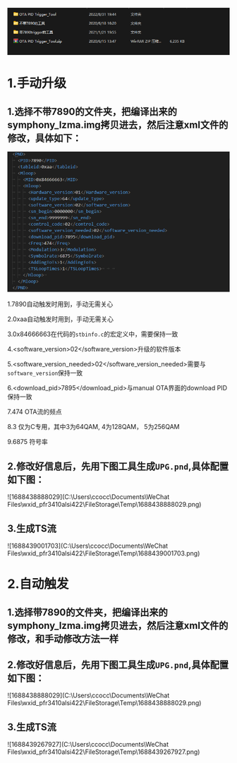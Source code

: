 ![image-20230704103932077](..\res\image-20230704103932077.png)

# 1.手动升级

## 1.选择不带7890的文件夹，把编译出来的symphony_lzma.img拷贝进去，然后注意xml文件的修改，具体如下：

![image-20230704104046686](..\res\image-20230704104046686.png)

1.<PID>7890</PID>自动触发时用到，手动无需关心

2.<tableid>0xaa</tableid>自动触发时用到，手动无需关心

3.<MID>0x84666663</MID>在代码的`stbinfo.c`的宏定义中，需要保持一致

4.<software_version>02</software_version>升级的软件版本

5.<software_version_needed>02</software_version_needed>需要与`software_version`保持一致

6.<download_pid>7895</download_pid>与manual OTA界面的download PID保持一致

7.<Freq>474</Freq> OTA流的频点

8.<Modulation>3</Modulation> 仅为C专用，其中3为64QAM, 4为128QAM， 5为256QAM

9.<Symbolrate>6875</Symbolrate> 符号率

## 2.修改好信息后，先用下图工具生成`UPG.pnd`,具体配置如下图：

![1688438888029](C:\Users\ccocc\Documents\WeChat Files\wxid_pfr3410alsi422\FileStorage\Temp\1688438888029.png)

## 3.生成TS流

![1688439001703](C:\Users\ccocc\Documents\WeChat Files\wxid_pfr3410alsi422\FileStorage\Temp\1688439001703.png)

# 2.自动触发

## 1.选择带7890的文件夹，把编译出来的symphony_lzma.img拷贝进去，然后注意xml文件的修改，和手动修改方法一样

## 2.修改好信息后，先用下图工具生成`UPG.pnd`,具体配置如下图：
![1688438888029](C:\Users\ccocc\Documents\WeChat Files\wxid_pfr3410alsi422\FileStorage\Temp\1688438888029.png)
## 3.生成TS流

![1688439267927](C:\Users\ccocc\Documents\WeChat Files\wxid_pfr3410alsi422\FileStorage\Temp\1688439267927.png)
